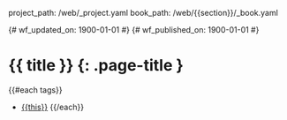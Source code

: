 project_path: /web/_project.yaml
book_path: /web/{{section}}/_book.yaml

{# wf_updated_on: 1900-01-01 #}
{# wf_published_on: 1900-01-01 #}

# {{ title }} {: .page-title }

{{#each tags}}
* [{{this}}](/web/showcase/tags/{{this}})
{{/each}}
